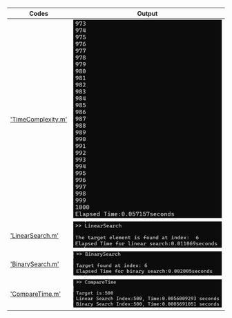 | Codes | Output |
|-------|--------|
|['TimeComplexity.m'](./Codes/TimeComplexity.m)|![TimeComplexity.png](./Outputs/TimeComplexity.png)|
|['LinearSearch.m'](./Codes/LinearSearch.m)|![LinearSearch.png](./Outputs/LinearSearch.png)|
|['BinarySearch.m'](./Codes/BinarySearch.m)|![BinarySearch.png](./Outputs/BinarySearch.png)|
|['CompareTime.m'](./Codes/CompareTime.m)|![CompareTime.png](./Outputs/CompareTime.png)|

